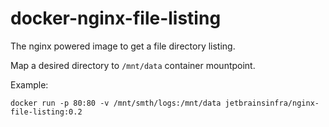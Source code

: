 # docker-nginx-file-listing

The nginx powered image to get a file directory listing.

Map a desired directory to `/mnt/data` container mountpoint.

Example:
```
docker run -p 80:80 -v /mnt/smth/logs:/mnt/data jetbrainsinfra/nginx-file-listing:0.2
```